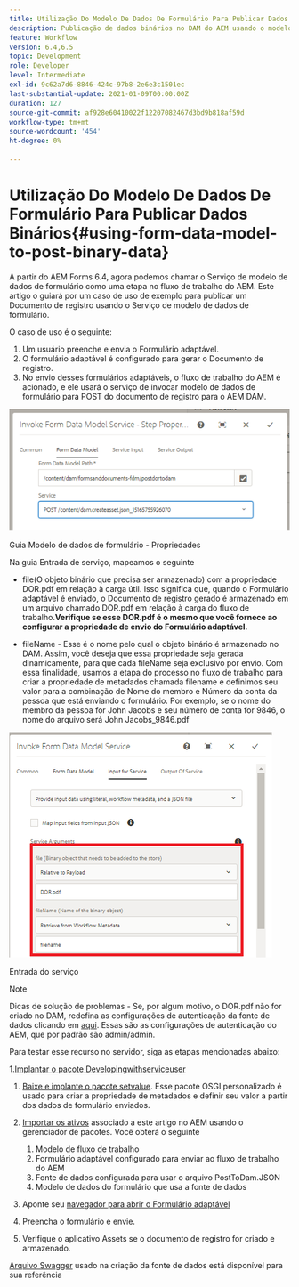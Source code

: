 ```yaml
---
title: Utilização Do Modelo De Dados De Formulário Para Publicar Dados Binários
description: Publicação de dados binários no DAM do AEM usando o modelo de dados de formulário
feature: Workflow
version: 6.4,6.5
topic: Development
role: Developer
level: Intermediate
exl-id: 9c62a7d6-8846-424c-97b8-2e6e3c1501ec
last-substantial-update: 2021-01-09T00:00:00Z
duration: 127
source-git-commit: af928e60410022f12207082467d3bd9b818af59d
workflow-type: tm+mt
source-wordcount: '454'
ht-degree: 0%

---
```


# Utilização Do Modelo De Dados De Formulário Para Publicar Dados Binários{#using-form-data-model-to-post-binary-data}

A partir do AEM Forms 6.4, agora podemos chamar o Serviço de modelo de dados de formulário como uma etapa no fluxo de trabalho do AEM. Este artigo o guiará por um caso de uso de exemplo para publicar um Documento de registro usando o Serviço de modelo de dados de formulário.

O caso de uso é o seguinte:

1. Um usuário preenche e envia o Formulário adaptável.
1. O formulário adaptável é configurado para gerar o Documento de registro.
1. No envio desses formulários adaptáveis, o fluxo de trabalho do AEM é acionado, e ele usará o serviço de invocar modelo de dados de formulário para POST do documento de registro para o AEM DAM.

![posttodam](assets/posttodamshot1.png)

Guia Modelo de dados de formulário - Propriedades

Na guia Entrada de serviço, mapeamos o seguinte

* file(O objeto binário que precisa ser armazenado) com a propriedade DOR.pdf em relação à carga útil. Isso significa que, quando o Formulário adaptável é enviado, o Documento de registro gerado é armazenado em um arquivo chamado DOR.pdf em relação à carga do fluxo de trabalho.**Verifique se esse DOR.pdf é o mesmo que você fornece ao configurar a propriedade de envio do Formulário adaptável.**

* fileName - Esse é o nome pelo qual o objeto binário é armazenado no DAM. Assim, você deseja que essa propriedade seja gerada dinamicamente, para que cada fileName seja exclusivo por envio. Com essa finalidade, usamos a etapa do processo no fluxo de trabalho para criar a propriedade de metadados chamada filename e definimos seu valor para a combinação de Nome do membro e Número da conta da pessoa que está enviando o formulário. Por exemplo, se o nome do membro da pessoa for John Jacobs e seu número de conta for 9846, o nome do arquivo será John Jacobs_9846.pdf

![fdmserviceinput](assets/fdminputservice.png)

Entrada do serviço

>[!NOTE]
>
>Dicas de solução de problemas - Se, por algum motivo, o DOR.pdf não for criado no DAM, redefina as configurações de autenticação da fonte de dados clicando em [aqui](http://localhost:4502/mnt/overlay/fd/fdm/gui/components/admin/fdmcloudservice/properties.html?item=%2Fconf%2Fglobal%2Fsettings%2Fcloudconfigs%2Ffdm%2Fpostdortodam). Essas são as configurações de autenticação do AEM, que por padrão são admin/admin.

Para testar esse recurso no servidor, siga as etapas mencionadas abaixo:

1.[Implantar o pacote Developingwithserviceuser](/help/forms/assets/common-osgi-bundles/DevelopingWithServiceUser.jar)

1. [Baixe e implante o pacote setvalue](/help/forms/assets/common-osgi-bundles/SetValueApp.core-1.0-SNAPSHOT.jar). Esse pacote OSGI personalizado é usado para criar a propriedade de metadados e definir seu valor a partir dos dados de formulário enviados.

1. [Importar os ativos](assets/postdortodam.zip) associado a este artigo no AEM usando o gerenciador de pacotes. Você obterá o seguinte

   1. Modelo de fluxo de trabalho
   1. Formulário adaptável configurado para enviar ao fluxo de trabalho do AEM
   1. Fonte de dados configurada para usar o arquivo PostToDam.JSON
   1. Modelo de dados do formulário que usa a fonte de dados

1. Aponte seu [navegador para abrir o Formulário adaptável](http://localhost:4502/content/dam/formsanddocuments/helpx/timeoffrequestform/jcr:content?wcmmode=disabled)
1. Preencha o formulário e envie.
1. Verifique o aplicativo Assets se o documento de registro for criado e armazenado.


[Arquivo Swagger](http://localhost:4502/conf/global/settings/cloudconfigs/fdm/postdortodam/jcr:content/swaggerFile) usado na criação da fonte de dados está disponível para sua referência
